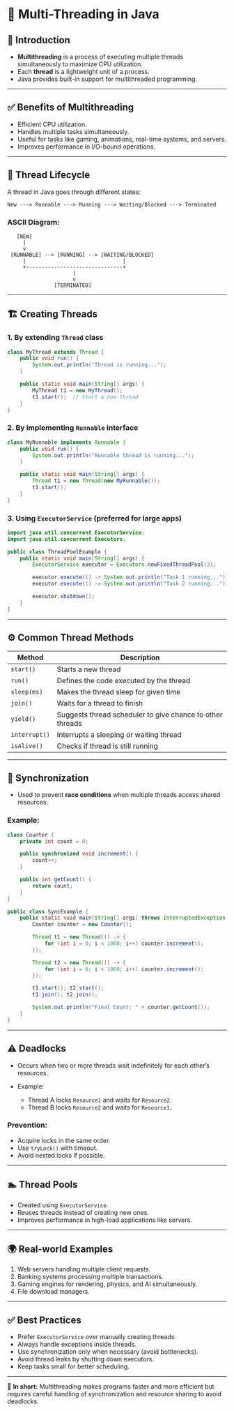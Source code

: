 # 🧵 Multi-Threading in Java

## 📌 Introduction

* **Multithreading** is a process of executing multiple threads simultaneously to maximize CPU utilization.
* Each **thread** is a lightweight unit of a process.
* Java provides built-in support for multithreaded programming.

---

## ✅ Benefits of Multithreading

* Efficient CPU utilization.
* Handles multiple tasks simultaneously.
* Useful for tasks like gaming, animations, real-time systems, and servers.
* Improves performance in I/O-bound operations.

---

## 🔄 Thread Lifecycle

A thread in Java goes through different states:

```plaintext
New ---> Runnable ---> Running ---> Waiting/Blocked ---> Terminated
```

### ASCII Diagram:

```plaintext
   [NEW]
     |
     v
 [RUNNABLE] --> [RUNNING] --> [WAITING/BLOCKED]
     |                               |
     +-------------------------------+
                     |
                     v
               [TERMINATED]
```

---

## 🏗️ Creating Threads

### 1. By extending `Thread` class

```java
class MyThread extends Thread {
    public void run() {
        System.out.println("Thread is running...");
    }

    public static void main(String[] args) {
        MyThread t1 = new MyThread();
        t1.start();  // Start a new thread
    }
}
```

### 2. By implementing `Runnable` interface

```java
class MyRunnable implements Runnable {
    public void run() {
        System.out.println("Runnable thread is running...");
    }

    public static void main(String[] args) {
        Thread t1 = new Thread(new MyRunnable());
        t1.start();
    }
}
```

### 3. Using `ExecutorService` (preferred for large apps)

```java
import java.util.concurrent.ExecutorService;
import java.util.concurrent.Executors;

public class ThreadPoolExample {
    public static void main(String[] args) {
        ExecutorService executor = Executors.newFixedThreadPool(2);

        executor.execute(() -> System.out.println("Task 1 running..."));
        executor.execute(() -> System.out.println("Task 2 running..."));

        executor.shutdown();
    }
}
```

---

## ⚙️ Common Thread Methods

| Method        | Description                                               |
| ------------- | --------------------------------------------------------- |
| `start()`     | Starts a new thread                                       |
| `run()`       | Defines the code executed by the thread                   |
| `sleep(ms)`   | Makes the thread sleep for given time                     |
| `join()`      | Waits for a thread to finish                              |
| `yield()`     | Suggests thread scheduler to give chance to other threads |
| `interrupt()` | Interrupts a sleeping or waiting thread                   |
| `isAlive()`   | Checks if thread is still running                         |

---

## 🔐 Synchronization

* Used to prevent **race conditions** when multiple threads access shared resources.

### Example:

```java
class Counter {
    private int count = 0;

    public synchronized void increment() {
        count++;
    }

    public int getCount() {
        return count;
    }
}

public class SyncExample {
    public static void main(String[] args) throws InterruptedException {
        Counter counter = new Counter();

        Thread t1 = new Thread(() -> {
            for (int i = 0; i < 1000; i++) counter.increment();
        });

        Thread t2 = new Thread(() -> {
            for (int i = 0; i < 1000; i++) counter.increment();
        });

        t1.start(); t2.start();
        t1.join(); t2.join();

        System.out.println("Final Count: " + counter.getCount());
    }
}
```

---

## ⚠️ Deadlocks

* Occurs when two or more threads wait indefinitely for each other’s resources.
* Example:

  * Thread A locks `Resource1` and waits for `Resource2`.
  * Thread B locks `Resource2` and waits for `Resource1`.

### Prevention:

* Acquire locks in the same order.
* Use `tryLock()` with timeout.
* Avoid nested locks if possible.

---

## 🏊 Thread Pools

* Created using `ExecutorService`.
* Reuses threads instead of creating new ones.
* Improves performance in high-load applications like servers.

---

## 🌍 Real-world Examples

1. Web servers handling multiple client requests.
2. Banking systems processing multiple transactions.
3. Gaming engines for rendering, physics, and AI simultaneously.
4. File download managers.

---

## ✅ Best Practices

* Prefer `ExecutorService` over manually creating threads.
* Always handle exceptions inside threads.
* Use synchronization only when necessary (avoid bottlenecks).
* Avoid thread leaks by shutting down executors.
* Keep tasks small for better scheduling.

---

📌 **In short:**
Multithreading makes programs faster and more efficient but requires careful handling of synchronization and resource sharing to avoid deadlocks.
